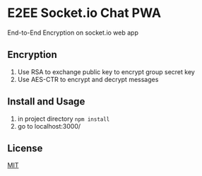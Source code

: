# E2EE Socket.io Chat PWA
End-to-End Encryption on socket.io web app
## Encryption
1. Use RSA to exchange public key to encrypt group secret key
2. Use AES-CTR to encrypt and decrypt messages
## Install and Usage
1. in project directory `npm install`
2. go to localhost:3000/
## License 
[MIT](https://github.com/wolf-77/e2e/blob/master/LICENSE)
